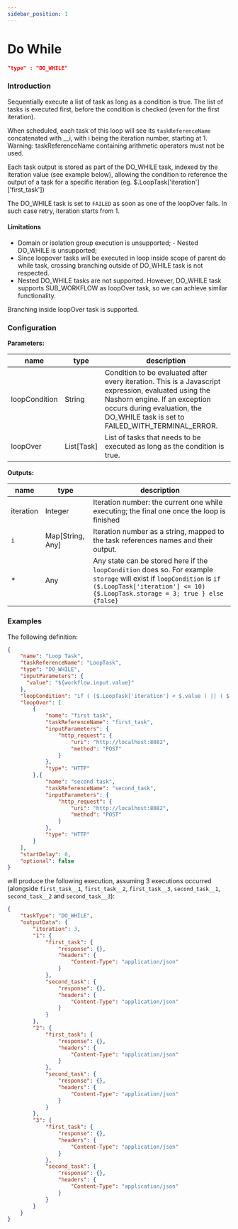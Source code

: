 ```yaml
---
sidebar_position: 1
---
```


# Do While
```json
"type" : "DO_WHILE"
```
### Introduction
Sequentially execute a list of task as long as a condition is true. 
The list of tasks is executed first, before the condition is checked (even for the first iteration).

When scheduled, each task of this loop will see its `taskReferenceName` concatenated with __i, with i being the iteration number, starting at 1. Warning: taskReferenceName containing arithmetic operators must not be used.

Each task output is stored as part of the DO_WHILE task, indexed by the iteration value (see example below), allowing the condition to reference the output of a task for a specific iteration (eg. $.LoopTask['iteration']['first_task'])

The DO_WHILE task is set to `FAILED` as soon as one of the loopOver fails. In such case retry, iteration starts from 1.

#### Limitations 
- Domain or isolation group execution is unsupported; - Nested DO_WHILE is unsupported; 
- Since loopover tasks will be executed in loop inside scope of parent do while task, crossing branching outside of DO_WHILE task is not respected.
- Nested DO_WHILE tasks are not supported. However, DO_WHILE task supports SUB_WORKFLOW as loopOver task, so we can achieve similar functionality.

Branching inside loopOver task is supported.



### Configuration

**Parameters:**

| name          | type       | description                                                                                                                                                                                                             |
|---------------|------------|-------------------------------------------------------------------------------------------------------------------------------------------------------------------------------------------------------------------------|
| loopCondition | String     | Condition to be evaluated after every iteration. This is a Javascript expression, evaluated using the Nashorn engine. If an exception occurs during evaluation, the DO_WHILE task is set to FAILED_WITH_TERMINAL_ERROR. |
| loopOver      | List[Task] | List of tasks that needs to be executed as long as the condition is true.                                                                                                                                               |

**Outputs:**

| name      | type             | description                                                                                                                                                                                           |
|-----------|------------------|-------------------------------------------------------------------------------------------------------------------------------------------------------------------------------------------------------|
| iteration | Integer          | Iteration number: the current one while executing; the final one once the loop is finished                                                                                                            |
| `i`       | Map[String, Any] | Iteration number as a string, mapped to the task references names and their output.                                                                                                                   |
| *         | Any              | Any state can be stored here if the `loopCondition` does so. For example `storage` will exist if `loopCondition` is `if ($.LoopTask['iteration'] <= 10) {$.LoopTask.storage = 3; true } else {false}` |

### Examples

The following definition:
```json
{
    "name": "Loop Task",
    "taskReferenceName": "LoopTask",
    "type": "DO_WHILE",
    "inputParameters": {
      "value": "${workflow.input.value}"
    },
    "loopCondition": "if ( ($.LoopTask['iteration'] < $.value ) || ( $.first_task['response']['body'] > 10)) { false; } else { true; }",
    "loopOver": [
        {
            "name": "first task",
            "taskReferenceName": "first_task",
            "inputParameters": {
                "http_request": {
                    "uri": "http://localhost:8082",
                    "method": "POST"
                }
            },
            "type": "HTTP"
        },{
            "name": "second task",
            "taskReferenceName": "second_task",
            "inputParameters": {
                "http_request": {
                    "uri": "http://localhost:8082",
                    "method": "POST"
                }
            },
            "type": "HTTP"
        }
    ],
    "startDelay": 0,
    "optional": false
}
```

will produce the following execution, assuming 3 executions occurred (alongside `first_task__1`, `first_task__2`, `first_task__3`,
`second_task__1`, `second_task__2` and `second_task__3`):

```json
{
    "taskType": "DO_WHILE",
    "outputData": {
        "iteration": 3,
        "1": {
            "first_task": {
                "response": {},
                "headers": {
                    "Content-Type": "application/json"
                }
            },
            "second_task": {
                "response": {},
                "headers": {
                    "Content-Type": "application/json"
                }
            }
        },
        "2": {
            "first_task": {
                "response": {},
                "headers": {
                    "Content-Type": "application/json"
                }
            },
            "second_task": {
                "response": {},
                "headers": {
                    "Content-Type": "application/json"
                }
            }
        },
        "3": {
            "first_task": {
                "response": {},
                "headers": {
                    "Content-Type": "application/json"
                }
            },
            "second_task": {
                "response": {},
                "headers": {
                    "Content-Type": "application/json"
                }
            }
        }
    }
}
```
